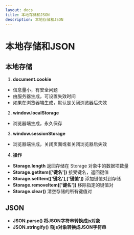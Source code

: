 ```yaml
---
layout: docs
title: 本地存储和JSON
description: 本地存储和JSON
---
```


# 本地存储和JSON

## 本地存储

1. **document.cookie**
- 信息量小，有安全问题
- 由服务器生成，可设置失效时间
- 如果在浏览器端生成，默认是关闭浏览器后失效
2. **window.localStorage**
- 浏览器端生成，永久保存
3. **window.sessionStorage**
- 浏览器端生成，关闭页面或者关闭浏览器后失效
4. **操作**
- **Storage.length** 返回存储在 Storage 对象中的数据项数量
- **Storage.getItem(['键名'])** 接受键名，返回键值
- **Storage.setItem(['键名'],['键值'])** 添加键值对到存储
- **Storage.removeItem(['键名'])** 移除指定的键值对
- **Storage.clear()** 清空存储的所有键值对

## JSON

- **JSON.parse() 将JSON字符串转换成js对象**
- **JSON.stringify() 将js对象转换成JSON字符串**
